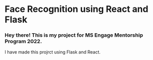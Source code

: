 # Face Recognition using React and Flask

### Hey there! This is my project for MS Engage Mentorship Program 2022.
I have made this projrct using Flask and React.

